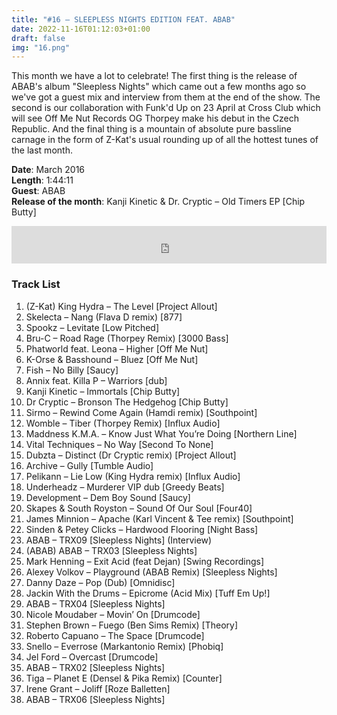 ```yaml
---
title: "#16 – SLEEPLESS NIGHTS EDITION FEAT. ABAB"
date: 2022-11-16T01:12:03+01:00
draft: false
img: "16.png"
---
```


This month we have a lot to celebrate! The first thing is the release of ABAB's album "Sleepless Nights" which came out a few months ago so we've got a guest mix and interview from them at the end of the show. The second is our collaboration with Funk'd Up on 23 April at Cross Club which will see Off Me Nut Records OG Thorpey make his debut in the Czech Republic. And the final thing is a mountain of absolute pure bassline carnage in the form of Z-Kat's usual rounding up of all the hottest tunes of the last month.

**Date**: March 2016  
**Length**: 1:44:11  
**Guest**: ABAB  
**Release of the month**: Kanji Kinetic & Dr. Cryptic – Old Timers EP [Chip Butty]

<div>
<iframe width="100%" height="60" src="https://www.mixcloud.com/widget/iframe/?hide_cover=1&mini=1&feed=%2Fzkat%2Fmasquerave-podcast-16-sleepless-nights-edition-feat-abab%2F" frameborder="0" ></iframe>
</div>

### Track List

1. (Z-Kat) King Hydra – The Level [Project Allout]
2. Skelecta – Nang (Flava D remix) [877]
3. Spookz – Levitate [Low Pitched]
4. Bru-C – Road Rage (Thorpey Remix) [3000 Bass]
5. Phatworld feat. Leona – Higher [Off Me Nut]
6. K-Orse & Basshound – Bluez [Off Me Nut]
7. Fish – No Billy [Saucy]
8. Annix feat. Killa P – Warriors [dub]
9. Kanji Kinetic – Immortals [Chip Butty]
10. Dr Cryptic – Bronson The Hedgehog [Chip Butty]
11. Sirmo – Rewind Come Again (Hamdi remix) [Southpoint]
12. Womble – Tiber (Thorpey Remix) [Influx Audio]
13. Maddness K.M.A. – Know Just What You’re Doing [Northern Line]
14. Vital Techniques – No Way [Second To None]
15. Dubzta – Distinct (Dr Cryptic remix) [Project Allout]
16. Archive – Gully [Tumble Audio]
17. Pelikann – Lie Low (King Hydra remix) [Influx Audio]
18. Underheadz – Murderer VIP dub [Greedy Beats]
19. Development – Dem Boy Sound [Saucy]
20. Skapes & South Royston – Sound Of Our Soul [Four40]
21. James Minnion – Apache (Karl Vincent & Tee remix) [Southpoint]
22. Sinden & Petey Clicks – Hardwood Flooring [Night Bass]
23. ABAB – TRX09 [Sleepless Nights] (Interview)
24. (ABAB) ABAB – TRX03 [Sleepless Nights]
25. Mark Henning – Exit Acid (feat Dejan) [Swing Recordings]
26. Alexey Volkov – Playground (ABAB Remix) [Sleepless Nights]
27. Danny Daze – Pop (Dub) [Omnidisc]
28. Jackin With the Drums – Epicrome (Acid Mix) [Tuff Em Up!]
29. ABAB – TRX04 [Sleepless Nights]
30. Nicole Moudaber – Movin’ On [Drumcode]
31. Stephen Brown – Fuego (Ben Sims Remix) [Theory]
32. Roberto Capuano – The Space [Drumcode]
33. Snello – Everrose (Markantonio Remix) [Phobiq]
34. Jel Ford – Overcast [Drumcode]
35. ABAB – TRX02 [Sleepless Nights]
36. Tiga – Planet E (Densel & Pika Remix) [Counter]
37. Irene Grant – Joliff [Roze Balletten]
38. ABAB – TRX06 [Sleepless Nights]
